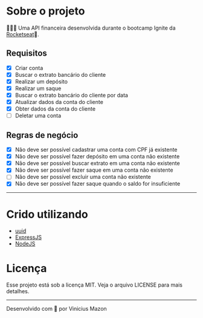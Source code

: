 # Sobre o projeto
🧑🏻‍🚀 Uma API financeira desenvolvida durante o bootcamp Ignite da [Rocketseat](https://github.com/rocketseat-education)💜.

## Requisitos
- [x] Criar conta
- [x] Buscar o extrato bancário do cliente
- [x] Realizar um depósito
- [x] Realizar um saque
- [x] Buscar o extrato bancário do cliente por data
- [x] Atualizar dados da conta do cliente
- [x] Obter dados da conta do cliente
- [ ] Deletar uma conta
## Regras de negócio
- [x] Não deve ser possível cadastrar uma conta com CPF já existente
- [x] Não deve ser possível fazer depósito em uma conta não existente
- [x] Não deve ser possível buscar extrato em uma conta não existente
- [x] Não deve ser possível fazer saque em uma conta não existente
- [ ] Não deve ser possível excluir uma conta não existente
- [x] Não deve ser possível fazer saque quando o saldo for insuficiente
****

# Crido utilizando
* [uuid](https://www.npmjs.com/package/uuid)
* [ExpressJS](https://expressjs.com/pt-br/)
* [NodeJS](https://nodejs.org/en/)

# Licença
Esse projeto está sob a licença MIT. Veja o arquivo LICENSE para mais detalhes.

---
Desenvolvido com 🖤 por Vinicius Mazon
